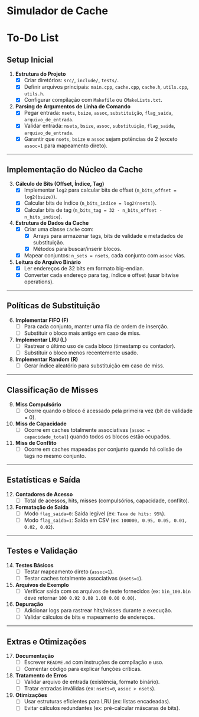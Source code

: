 # Simulador de Cache
# To-Do List

## **Setup Inicial**
1. **Estrutura do Projeto**
   - [X] Criar diretórios: `src/`, `include/`, `tests/`.
   - [X] Definir arquivos principais: `main.cpp`, `cache.cpp`, `cache.h`, `utils.cpp`, `utils.h`.
   - [X] Configurar compilação com `Makefile` ou `CMakeLists.txt`.

2. **Parsing de Argumentos de Linha de Comando**
   - [X] Pegar entrada: `nsets`, `bsize`, `assoc`, `substituição`, `flag_saida`, `arquivo_de_entrada`.
   - [X] Validar entrada: `nsets`, `bsize`, `assoc`, `substituição`, `flag_saida`, `arquivo_de_entrada`.
   - [X] Garantir que `nsets`, `bsize` e `assoc` sejam potências de 2 (exceto `assoc=1` para mapeamento direto).

---

## **Implementação do Núcleo da Cache**
3. **Cálculo de Bits (Offset, Índice, Tag)**
   - [X] Implementar `log2` para calcular bits de offset (`n_bits_offset = log2(bsize)`).
   - [X] Calcular bits de índice (`n_bits_indice = log2(nsets)`).
   - [X] Calcular bits de tag (`n_bits_tag = 32 - n_bits_offset - n_bits_indice`).

4. **Estrutura de Dados da Cache**
   - [X] Criar uma classe `Cache` com:
     - [X] Arrays para armazenar tags, bits de validade e metadados de substituição.
     - [X] Métodos para buscar/inserir blocos.
   - [X] Mapear conjuntos: `n_sets = nsets`, cada conjunto com `assoc` vias.

5. **Leitura do Arquivo Binário**
   - [X] Ler endereços de 32 bits em formato big-endian.
   - [X] Converter cada endereço para tag, índice e offset (usar bitwise operations).

---

## **Políticas de Substituição**
6. **Implementar FIFO (F)**
   - [ ] Para cada conjunto, manter uma fila de ordem de inserção.
   - [ ] Substituir o bloco mais antigo em caso de miss.

7. **Implementar LRU (L)**
   - [ ] Rastrear o último uso de cada bloco (timestamp ou contador).
   - [ ] Substituir o bloco menos recentemente usado.

8. **Implementar Random (R)**
   - [ ] Gerar índice aleatório para substituição em caso de miss.

---

## **Classificação de Misses**
9. **Miss Compulsório**
   - [ ] Ocorre quando o bloco é acessado pela primeira vez (bit de validade = 0).

10. **Miss de Capacidade**
    - [ ] Ocorre em caches totalmente associativas (`assoc = capacidade_total`) quando todos os blocos estão ocupados.

11. **Miss de Conflito**
    - [ ] Ocorre em caches mapeadas por conjunto quando há colisão de tags no mesmo conjunto.

---

## **Estatísticas e Saída**
12. **Contadores de Acesso**
    - [ ] Total de acessos, hits, misses (compulsórios, capacidade, conflito).

13. **Formatação de Saída**
    - [ ] Modo `flag_saida=0`: Saída legível (ex: `Taxa de hits: 95%`).
    - [ ] Modo `flag_saida=1`: Saída em CSV (ex: `100000, 0.95, 0.05, 0.01, 0.02, 0.02`).

---

## **Testes e Validação**
14. **Testes Básicos**
    - [ ] Testar mapeamento direto (`assoc=1`).
    - [ ] Testar caches totalmente associativas (`nsets=1`).

15. **Arquivos de Exemplo**
    - [ ] Verificar saída com os arquivos de teste fornecidos (ex: `bin_100.bin` deve retornar `100 0.92 0.08 1.00 0.00 0.00`).

16. **Depuração**
    - [ ] Adicionar logs para rastrear hits/misses durante a execução.
    - [ ] Validar cálculos de bits e mapeamento de endereços.

---

## **Extras e Otimizações**
17. **Documentação**
    - [ ] Escrever `README.md` com instruções de compilação e uso.
    - [ ] Comentar código para explicar funções críticas.

18. **Tratamento de Erros**
    - [ ] Validar arquivo de entrada (existência, formato binário).
    - [ ] Tratar entradas inválidas (ex: `nsets=0`, `assoc > nsets`).

19. **Otimizações**
    - [ ] Usar estruturas eficientes para LRU (ex: listas encadeadas).
    - [ ] Evitar cálculos redundantes (ex: pré-calcular máscaras de bits).
